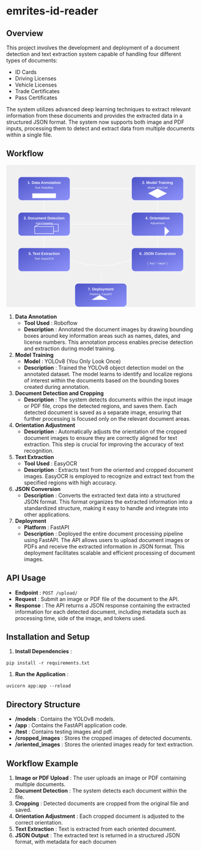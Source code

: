 # emrites-id-reader

## Overview

This project involves the development and deployment of a document detection and text extraction system capable of handling four different types of documents:

* ID Cards
* Driving Licenses
* Vehicle Licenses
* Trade Certificates
* Pass Certificates

The system utilizes advanced deep learning techniques to extract relevant information from these documents and provides the extracted data in a structured JSON format. The system now supports both image and PDF inputs, processing them to detect and extract data from multiple documents within a single file.

## Workflow

![Document workflow](workflow.svg)



1. **Data Annotation**
   * **Tool Used** : Roboflow
   * **Description** : Annotated the document images by drawing bounding boxes around key information areas such as names, dates, and license numbers. This annotation process enables precise detection and extraction during model training.
2. **Model Training**
   * **Model** : YOLOv8 (You Only Look Once)
   * **Description** : Trained the YOLOv8 object detection model on the annotated dataset. The model learns to identify and localize regions of interest within the documents based on the bounding boxes created during annotation.
3. **Document Detection and Cropping**
   * **Description** : The system detects documents within the input image or PDF file, crops the detected regions, and saves them. Each detected document is saved as a separate image, ensuring that further processing is focused only on the relevant document areas.
4. **Orientation Adjustment**
   * **Description** : Automatically adjusts the orientation of the cropped document images to ensure they are correctly aligned for text extraction. This step is crucial for improving the accuracy of text recognition.
5. **Text Extraction**
   * **Tool Used** : EasyOCR
   * **Description** : Extracts text from the oriented and cropped document images. EasyOCR is employed to recognize and extract text from the specified regions with high accuracy.
6. **JSON Conversion**
   * **Description** : Converts the extracted text data into a structured JSON format. This format organizes the extracted information into a standardized structure, making it easy to handle and integrate into other applications.
7. **Deployment**
   * **Platform** : FastAPI
   * **Description** : Deployed the entire document processing pipeline using FastAPI. The API allows users to upload document images or PDFs and receive the extracted information in JSON format. This deployment facilitates scalable and efficient processing of document images.

## API Usage

* **Endpoint** : `POST /upload/`
* **Request** : Submit an image or PDF file of the document to the API.
* **Response** : The API returns a JSON response containing the extracted information for each detected document, including metadata such as processing time, side of the image, and tokens used.

## Installation and Setup

1. **Install Dependencies** :

```besh
pip install -r requirements.txt
```

1. **Run the Application** :

```besh
uvicorn app:app --reload
```

## Directory Structure

* **/models** : Contains the YOLOv8 models.
* **/app** : Contains the FastAPI application code.
* **/test** : Contains testing images and pdf.
* **/cropped_images** : Stores the cropped images of detected documents.
* **/oriented_images** : Stores the oriented images ready for text extraction.

## Workflow Example

1. **Image or PDF Upload** : The user uploads an image or PDF containing multiple documents.
2. **Document Detection** : The system detects each document within the file.
3. **Cropping** : Detected documents are cropped from the original file and saved.
4. **Orientation Adjustment** : Each cropped document is adjusted to the correct orientation.
5. **Text Extraction** : Text is extracted from each oriented document.
6. **JSON Output** : The extracted text is returned in a structured JSON format, with metadata for each documen
